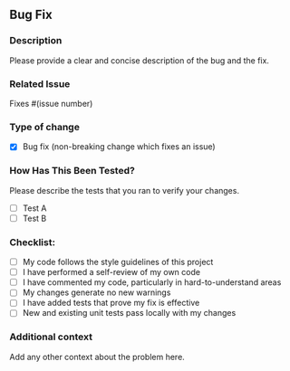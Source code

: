 ## Bug Fix

### Description
Please provide a clear and concise description of the bug and the fix.

### Related Issue
Fixes #(issue number)

### Type of change
- [x] Bug fix (non-breaking change which fixes an issue)

### How Has This Been Tested?
Please describe the tests that you ran to verify your changes.

- [ ] Test A
- [ ] Test B

### Checklist:
- [ ] My code follows the style guidelines of this project
- [ ] I have performed a self-review of my own code
- [ ] I have commented my code, particularly in hard-to-understand areas
- [ ] My changes generate no new warnings
- [ ] I have added tests that prove my fix is effective
- [ ] New and existing unit tests pass locally with my changes

### Additional context
Add any other context about the problem here.

